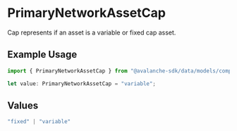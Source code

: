 # PrimaryNetworkAssetCap

Cap represents if an asset is a variable or fixed cap asset.

## Example Usage

```typescript
import { PrimaryNetworkAssetCap } from "@avalanche-sdk/data/models/components";

let value: PrimaryNetworkAssetCap = "variable";
```

## Values

```typescript
"fixed" | "variable"
```